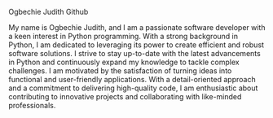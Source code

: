 Ogbechie Judith Github

My name is Ogbechie Judith, and I am a passionate software developer with a keen interest in Python programming. With a strong background in Python, I am dedicated to leveraging its power to create efficient and robust software solutions. I strive to stay up-to-date with the latest advancements in Python and continuously expand my knowledge to tackle complex challenges. I am motivated by the satisfaction of turning ideas into functional and user-friendly applications. With a detail-oriented approach and a commitment to delivering high-quality code, I am enthusiastic about contributing to innovative projects and collaborating with like-minded professionals.


